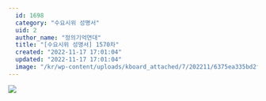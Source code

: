 ```yaml
---
  id: 1698
  category: "수요시위 성명서"
  uid: 2
  author_name: "정의기억연대"
  title: "[수요시위 성명서] 1570차"
  created: "2022-11-17 17:01:04"
  updated: "2022-11-17 17:01:04"
  image: "/kr/wp-content/uploads/kboard_attached/7/202211/6375ea335bd2f1056202.jpg"
---
```

![](/kr/wp-content/uploads/kboard_attached/7/202211/6375ea335bd2f1056202.jpg)